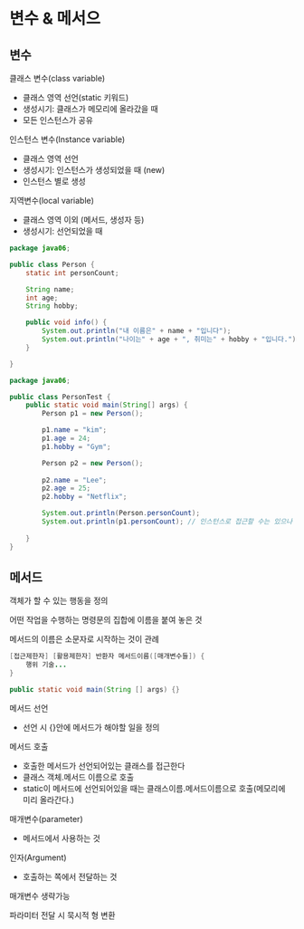 # 변수 & 메서으

## 변수

클래스 변수(class variable)
- 클래스 영역 선언(static 키워드)
- 생성시기: 클래스가 메모리에 올라갔을 때
- 모든 인스턴스가 공유

인스턴스 변수(Instance variable)
- 클래스 영역 선언
- 생성시기: 인스턴스가 생성되었을 때 (new)
- 인스턴스 별로 생성

지역변수(local variable)
- 클래스 영역 이외 (메서드, 생성자 등)
- 생성시기: 선언되었을 때

```java
package java06;

public class Person {
    static int personCount;

    String name;
    int age;
    String hobby;

    public void info() {
        System.out.println("내 이름은" + name + "입니다");
        System.out.println("나이는" + age + ", 취미는" + hobby + "입니다.");
    }

}
```

```java
package java06;

public class PersonTest {
    public static void main(String[] args) {
        Person p1 = new Person();

        p1.name = "kim";
        p1.age = 24;
        p1.hobby = "Gym";

        Person p2 = new Person();
        
        p2.name = "Lee";
        p2.age = 25;
        p2.hobby = "Netflix";

        System.out.println(Person.personCount);
        System.out.println(p1.personCount); // 인스턴스로 접근할 수는 있으나 권장은 되지 않는다!
        
    }
}
```

## 메서드

객체가 할 수 있는 행동을 정의

어떤 작업을 수행하는 명령문의 집합에 이름을 붙여 놓은 것

메서드의 이름은 소문자로 시작하는 것이 관례

```java
[접근제한자] [활용제한자] 반환자 메서드이름([매개변수들]) {
    행위 기술...
}

public static void main(String [] args) {}
```

메서드 선언
- 선언 시 {}안에 메서드가 해야할 일을 정의

메서드 호출
- 호출한 메서드가 선언되어있는 클래스를 접근한다
- 클래스 객체.메서드 이름으로 호출
- static이 메서드에 선언되어있을 때는 클래스이름.메서드이름으로 호출(메모리에 미리 올라간다.)

매개변수(parameter)
- 메서드에서 사용하는 것

인자(Argument)
- 호출하는 쪽에서 전달하는 것

매개변수 생략가능

파라미터 전달 시 묵시적 형 변환